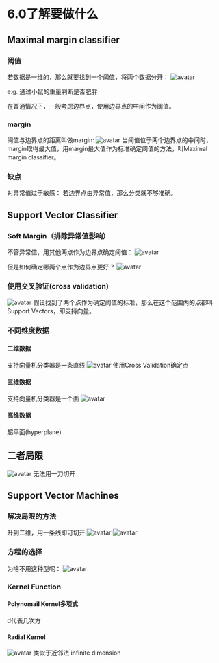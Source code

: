 # 6.0了解要做什么
## Maximal margin classifier

### 阈值
若数据是一维的，那么就要找到一个阈值，将两个数据分开：
![avatar](\找阈值.png)

e.g. 通过小鼠的重量判断是否肥胖

在普通情况下，一般考虑边界点，使用边界点的中间作为阈值。

### margin
阈值与边界点的距离叫做margin:
![avatar](\margin.png)
当阈值位于两个边界点的中间时，margin取得最大值，用margin最大值作为标准确定阈值的方法，叫Maximal margin classifier。

### 缺点
对异常值过于敏感：
若边界点由异常值，那么分类就不够准确。


## Support Vector Classifier

### Soft Margin（排除异常值影响）
不管异常值，用其他两点作为边界点确定阈值：
![avatar](\处理异常值.png)

但是如何确定哪两个点作为边界点更好？
![avatar](\Soft&#32;Margin.png)

### 使用交叉验证(cross validation)
![avatar](\交叉验证.png)
假设找到了两个点作为确定阈值的标准，那么在这个范围内的点都叫Support Vectors，即支持向量。

### 不同维度数据
#### 二维数据
支持向量机分类器是一条直线
![avatar](\二维.png)
使用Cross Validation确定点

#### 三维数据
支持向量机分类器是一个面
![avatar](\三维.png)

#### 高维数据
超平面(hyperplane)

## 二者局限
![avatar](\局限数据.png)
无法用一刀切开

## Support Vector Machines
### 解决局限的方法
升到二维，用一条线即可切开
![avatar](\升维.png)
![avatar](\线切开.png)

### 方程的选择
为啥不用这种型呢：
![avatar](\方程的选择.png)
### Kernel Function
#### Polynomail Kernel多项式
d代表几次方

#### Radial Kernel
![avatar](\Radial&#32;Kernel.png)
类似于近邻法
infinite dimension
